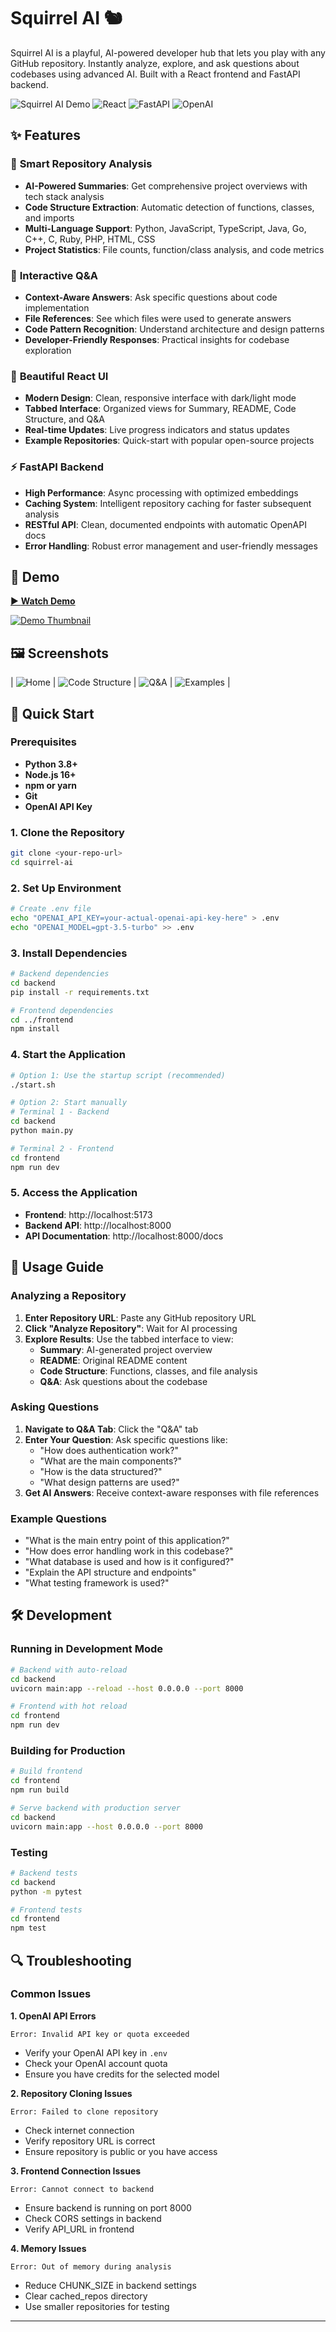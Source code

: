 # Squirrel AI 🐿️

Squirrel AI is a playful, AI-powered developer hub that lets you play with any GitHub repository. Instantly analyze, explore, and ask questions about codebases using advanced AI. Built with a React frontend and FastAPI backend.

![Squirrel AI Demo](https://img.shields.io/badge/Status-Playground-brightgreen)
![React](https://img.shields.io/badge/Frontend-React-blue)
![FastAPI](https://img.shields.io/badge/Backend-FastAPI-green)
![OpenAI](https://img.shields.io/badge/AI-OpenAI-purple)

## ✨ Features

### 🎯 **Smart Repository Analysis**
- **AI-Powered Summaries**: Get comprehensive project overviews with tech stack analysis
- **Code Structure Extraction**: Automatic detection of functions, classes, and imports
- **Multi-Language Support**: Python, JavaScript, TypeScript, Java, Go, C++, C, Ruby, PHP, HTML, CSS
- **Project Statistics**: File counts, function/class analysis, and code metrics

### 💬 **Interactive Q&A**
- **Context-Aware Answers**: Ask specific questions about code implementation
- **File References**: See which files were used to generate answers
- **Code Pattern Recognition**: Understand architecture and design patterns
- **Developer-Friendly Responses**: Practical insights for codebase exploration

### 🎨 **Beautiful React UI**
- **Modern Design**: Clean, responsive interface with dark/light mode
- **Tabbed Interface**: Organized views for Summary, README, Code Structure, and Q&A
- **Real-time Updates**: Live progress indicators and status updates
- **Example Repositories**: Quick-start with popular open-source projects

### ⚡ **FastAPI Backend**
- **High Performance**: Async processing with optimized embeddings
- **Caching System**: Intelligent repository caching for faster subsequent analysis
- **RESTful API**: Clean, documented endpoints with automatic OpenAPI docs
- **Error Handling**: Robust error management and user-friendly messages

## 🎥 Demo

[▶️ **Watch Demo**](/demo.mp4)

[![Demo Thumbnail](./s3.png)](/demo.mp4)

## 🖼️ Screenshots

| ![Home](./s1.png) | ![Code Structure](./s2.png) | ![Q&A](./s3.png) | ![Examples](./s4.png) |

## 🚀 Quick Start

### Prerequisites
- **Python 3.8+**
- **Node.js 16+**
- **npm or yarn**
- **Git**
- **OpenAI API Key**

### 1. Clone the Repository
```bash
git clone <your-repo-url>
cd squirrel-ai
```

### 2. Set Up Environment
```bash
# Create .env file
echo "OPENAI_API_KEY=your-actual-openai-api-key-here" > .env
echo "OPENAI_MODEL=gpt-3.5-turbo" >> .env
```

### 3. Install Dependencies
```bash
# Backend dependencies
cd backend
pip install -r requirements.txt

# Frontend dependencies
cd ../frontend
npm install
```

### 4. Start the Application
```bash
# Option 1: Use the startup script (recommended)
./start.sh

# Option 2: Start manually
# Terminal 1 - Backend
cd backend
python main.py

# Terminal 2 - Frontend
cd frontend
npm run dev
```

### 5. Access the Application
- **Frontend**: http://localhost:5173
- **Backend API**: http://localhost:8000
- **API Documentation**: http://localhost:8000/docs

## 📖 Usage Guide

### Analyzing a Repository
1. **Enter Repository URL**: Paste any GitHub repository URL
2. **Click "Analyze Repository"**: Wait for AI processing
3. **Explore Results**: Use the tabbed interface to view:
   - **Summary**: AI-generated project overview
   - **README**: Original README content
   - **Code Structure**: Functions, classes, and file analysis
   - **Q&A**: Ask questions about the codebase

### Asking Questions
1. **Navigate to Q&A Tab**: Click the "Q&A" tab
2. **Enter Your Question**: Ask specific questions like:
   - "How does authentication work?"
   - "What are the main components?"
   - "How is the data structured?"
   - "What design patterns are used?"
3. **Get AI Answers**: Receive context-aware responses with file references

### Example Questions
- "What is the main entry point of this application?"
- "How does error handling work in this codebase?"
- "What database is used and how is it configured?"
- "Explain the API structure and endpoints"
- "What testing framework is used?"

## 🛠️ Development

### Running in Development Mode
```bash
# Backend with auto-reload
cd backend
uvicorn main:app --reload --host 0.0.0.0 --port 8000

# Frontend with hot reload
cd frontend
npm run dev
```

### Building for Production
```bash
# Build frontend
cd frontend
npm run build

# Serve backend with production server
cd backend
uvicorn main:app --host 0.0.0.0 --port 8000
```

### Testing
```bash
# Backend tests
cd backend
python -m pytest

# Frontend tests
cd frontend
npm test
```

## 🔍 Troubleshooting

### Common Issues

**1. OpenAI API Errors**
```
Error: Invalid API key or quota exceeded
```
- Verify your OpenAI API key in `.env`
- Check your OpenAI account quota
- Ensure you have credits for the selected model

**2. Repository Cloning Issues**
```
Error: Failed to clone repository
```
- Check internet connection
- Verify repository URL is correct
- Ensure repository is public or you have access

**3. Frontend Connection Issues**
```
Error: Cannot connect to backend
```
- Ensure backend is running on port 8000
- Check CORS settings in backend
- Verify API_URL in frontend

**4. Memory Issues**
```
Error: Out of memory during analysis
```
- Reduce CHUNK_SIZE in backend settings
- Clear cached_repos directory
- Use smaller repositories for testing

---


